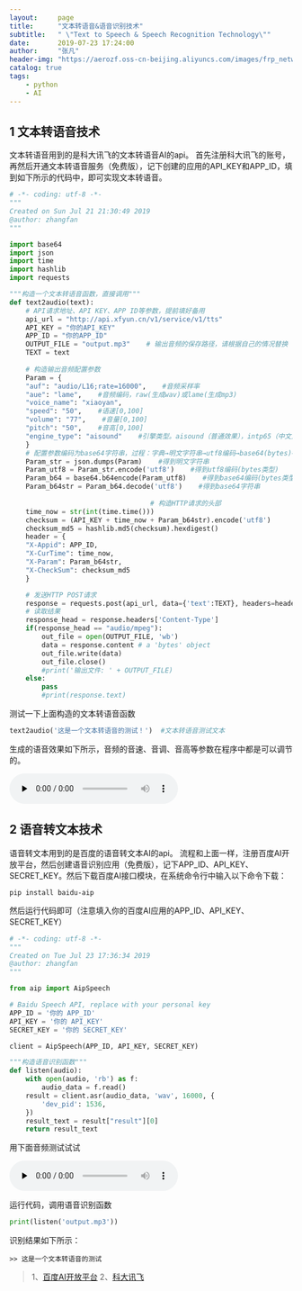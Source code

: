 ```yaml
---
layout:     page
title:      "文本转语音&语音识别技术"
subtitle:   " \"Text to Speech & Speech Recognition Technology\""
date:       2019-07-23 17:24:00
author:     "张凡"
header-img: "https://aerozf.oss-cn-beijing.aliyuncs.com/images/frp_network.jpg"
catalog: true
tags:
    - python
    - AI
---
```


## 1 文本转语音技术

文本转语音用到的是科大讯飞的文本转语音AI的api。
首先注册科大讯飞的账号，再然后开通文本转语音服务（免费版），记下创建的应用的API_KEY和APP_ID，填到如下所示的代码中，即可实现文本转语音。

```python
# -*- coding: utf-8 -*-
"""
Created on Sun Jul 21 21:30:49 2019
@author: zhangfan
"""

import base64
import json
import time
import hashlib
import requests

"""构造一个文本转语音函数，直接调用"""
def text2audio(text):
    # API请求地址、API KEY、APP ID等参数，提前填好备用
    api_url = "http://api.xfyun.cn/v1/service/v1/tts"
    API_KEY = "你的API_KEY"
    APP_ID = "你的APP_ID"
    OUTPUT_FILE = "output.mp3"    # 输出音频的保存路径，请根据自己的情况替换
    TEXT = text
    
    # 构造输出音频配置参数
    Param = {
    "auf": "audio/L16;rate=16000",    #音频采样率
    "aue": "lame",    #音频编码，raw(生成wav)或lame(生成mp3)
    "voice_name": "xiaoyan",
    "speed": "50",    #语速[0,100]
    "volume": "77",    #音量[0,100]
    "pitch": "50",    #音高[0,100]
    "engine_type": "aisound"    #引擎类型。aisound（普通效果），intp65（中文），intp65_en（英文）
    }
    # 配置参数编码为base64字符串，过程：字典→明文字符串→utf8编码→base64(bytes)→base64字符串
    Param_str = json.dumps(Param)    #得到明文字符串
    Param_utf8 = Param_str.encode('utf8')    #得到utf8编码(bytes类型)
    Param_b64 = base64.b64encode(Param_utf8)    #得到base64编码(bytes类型)
    Param_b64str = Param_b64.decode('utf8')    #得到base64字符串
                                   
                                   # 构造HTTP请求的头部
    time_now = str(int(time.time()))
    checksum = (API_KEY + time_now + Param_b64str).encode('utf8')
    checksum_md5 = hashlib.md5(checksum).hexdigest()
    header = {
    "X-Appid": APP_ID,
    "X-CurTime": time_now,
    "X-Param": Param_b64str,
    "X-CheckSum": checksum_md5
    }

    # 发送HTTP POST请求
    response = requests.post(api_url, data={'text':TEXT}, headers=header)
    # 读取结果
    response_head = response.headers['Content-Type']
    if(response_head == "audio/mpeg"):
        out_file = open(OUTPUT_FILE, 'wb')
        data = response.content # a 'bytes' object
        out_file.write(data)
        out_file.close()
        #print('输出文件: ' + OUTPUT_FILE)
    else:
        pass
        #print(response.text)
```
测试一下上面构造的文本转语音函数
```python
text2audio('这是一个文本转语音的测试！')  #文本转语音测试文本
```

生成的语音效果如下所示，音频的音速、音调、音高等参数在程序中都是可以调节的。
<div markdown="0">
<audio id="audio" controls="" preload="none">
      <source id="mp3" src="https://aerozf.oss-cn-beijing.aliyuncs.com/audios/output.mp3" >
</audio></div>

## 2 语音转文本技术

语音转文本用到的是百度的语音转文本AI的api。
流程和上面一样，注册百度AI开放平台，然后创建语音识别应用（免费版），记下APP_ID、API_KEY、SECRET_KEY。然后下载百度AI接口模块，在系统命令行中输入以下命令下载：
```
pip install baidu-aip
```

然后运行代码即可（注意填入你的百度AI应用的APP_ID、API_KEY、SECRET_KEY）

```python
# -*- coding: utf-8 -*-
"""
Created on Tue Jul 23 17:36:34 2019
@author: zhangfan
"""

from aip import AipSpeech

# Baidu Speech API, replace with your personal key
APP_ID = '你的 APP_ID'
API_KEY = '你的 API_KEY'
SECRET_KEY = '你的 SECRET_KEY'

client = AipSpeech(APP_ID, API_KEY, SECRET_KEY)

"""构造语音识别函数"""
def listen(audio):
    with open(audio, 'rb') as f:
        audio_data = f.read()
    result = client.asr(audio_data, 'wav', 16000, {
        'dev_pid': 1536,
    })
    result_text = result["result"][0]
    return result_text
```

用下面音频测试试试
<div markdown="0">
<audio id="audio" controls="" preload="none">
      <source id="mp3" src="https://aerozf.oss-cn-beijing.aliyuncs.com/audios/output.mp3" >
</audio></div>

运行代码，调用语音识别函数
```python
print(listen('output.mp3'))
```
识别结果如下所示：
```
>> 这是一个文本转语音的测试
```

> 1、[百度AI开放平台](http://ai.baidu.com/?track=cp:aipinzhuan|pf:pc|pp:AIpingtai|pu:title|ci:|kw:10005792)
2、[科大讯飞](https://www.iflytek.com/)
